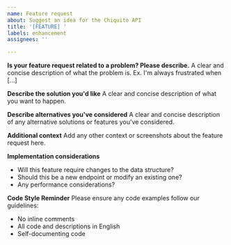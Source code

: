 ```yaml
---
name: Feature request
about: Suggest an idea for the Chiquito API
title: '[FEATURE] '
labels: enhancement
assignees: ''

---
```


**Is your feature request related to a problem? Please describe.**
A clear and concise description of what the problem is. Ex. I'm always frustrated when [...]

**Describe the solution you'd like**
A clear and concise description of what you want to happen.

**Describe alternatives you've considered**
A clear and concise description of any alternative solutions or features you've considered.

**Additional context**
Add any other context or screenshots about the feature request here.

**Implementation considerations**
- Will this feature require changes to the data structure?
- Should this be a new endpoint or modify an existing one?
- Any performance considerations?

**Code Style Reminder**
Please ensure any code examples follow our guidelines:
- No inline comments
- All code and descriptions in English
- Self-documenting code
